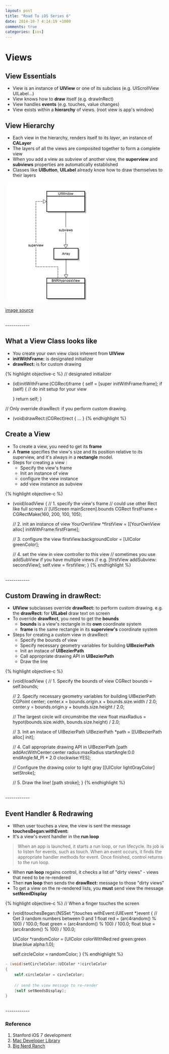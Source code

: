 ```yaml
---
layout: post
title: "Road To iOS Series 6"
date: 2014-10-7 4:14:19 +1000
comments: true
categories: [ios]
---
```


# Views

## View Essentials
- View is an instance of **UIView** or one of its subclass (e.g. UIScrollView UILabel...)
- View knows how to **draw** itself (e.g. drawInRect)
- View handles **events** (e.g. touches, value changes)
- View exists within a **hierarchy** of views. (root view is app's window)

<!--more-->

## View Hierarchy
- Each view in the hierarchy, renders itself to its *layer*, an instance of **CALayer**
- The layers of all the views are composited together to form a complete view
- When you add a view as subview of another view, the **superview** and **subviews**  properties are automatically established
- Classes like **UIButton**, **UILabel** already know how to draw themselves to their layers

![view hierarchy diagram ](/images/ios/view_hierarchy_2.png)

[image source](http://photosynthesiis.github.io/blog/2014/03/09/ios-4/)

<br>
------------

## What a View Class looks like
- You create your own view class inherent from **UIView**
- **initWithFrame:** is designated initializer
- **drawRect:** is for custom drawing

{% highlight objective-c %}
// designated initializer
- (id)initWithFrame:(CGRect)frame
{
    self = [super initWithFrame:frame];
    if (self) {
        // do init setup for your view

    }
    return self;
}

// Only override drawRect: if you perform custom drawing.
- (void)drawRect:(CGRect)rect
{
	...
}
{% endhighlight %}

## Create a View
- To create a view, you need to get its **frame**
- A **frame** specifies the view's size and its position relative to its superview, and it's always in a **rectangle** model.
- Steps for creating a view :
	- Specify the view's frame
	- Init an instance of view
	- configure the view instance
	- add view instance as subview


{% highlight objective-c %}
- (void)loadView
{
	// 1. specify the view's frame
	// could use other Rect like full screen
	// [UIScreen mainScreen].bounds
	CGRect firstFrame = CGRectMake(160, 200, 100, 105);

	// 2. init an instance of view
	YourOwnView *firstView = [[YourOwnView alloc] initWithFrame:firstFrame];

	// 3. configure the  view
	firstView.backgroundColor = [UIColor greenColor];

	// 4. set the view in view controller to this view
	// sometimes you use addSubView if you have multiple views
	// e.g. [firstView addSubview: secondView];
	self.view = firstView;
}
{% endhighlight %}
<br>
------------

## Custom Drawing in drawRect:
- **UIView** subclasses override **drawRect:** to perform custom drawing. e.g. the **drawRect:** for **UILabel** draw text on screen
- To override **drawRect**, you need to get the **bounds**
	- **bounds** is a view's rectangle in its **own** coordinate system
	- **frame** is the same rectangle in its **superview's** coordinate system
- Steps for creating a custom view in drawRect:
	- Specify the bounds of view
	- Specify necessary geometry variables for building **UIBezierPath**
	- Init an instace of **UIBezierPath**
	- Call appropriate drawing API in **UIBezierPath**
	- Draw the line


{% highlight objective-c %}
- (void)loadView
{
	// 1. Specify the bounds of view
	CGRect bounds = self.bounds;

	// 2. Specify necessary geometry variables for building UIBezierPath
	CGPoint center;
	center.x = bounds.origin.x + bounds.size.width / 2.0;
	center.y = bounds.origin.y + bounds.size.height / 2.0;

	// The largest circle will circumstribe the view
	float maxRadius = hypot(bounds.size.width, bounds.size.height) / 2.0;

	// 3. Init an instace of UIBezierPath
	UIBezierPath *path = [[UIBezierPath alloc] init];

	// 4. Call appropriate drawing API in UIBezierPath
	[path addArcWithCenter:center
	                radius:maxRadius
	            startAngle:0.0
	              endAngle:M_PI * 2.0
	             clockwise:YES];


	// Configure the drawing color to light gray
	[[UIColor lightGrayColor] setStroke];

	// 5. Draw the line!
	[path stroke];
}
{% endhighlight %}

<br>
------------

## Event Handler & Redrawing
- When user touches a view, the view is sent the message **touchesBegan:withEvent:**
- It's a view's event handler in the **run loop**

> When an app is launched, it starts a run loop, or run lifecycle. Its job is to listen for events, such as
> touch. When an event occurs, it finds the appropriate handler methods for event. Once finished, control
> returns to the run loop.

- When **run loop** regains control, it checks a list of "dirty views" - views that need to be re-rendered
- Then **run loop** then sends the **drawRect:** message to those "dirty views"
- To get a view on the re-rendered lists, you **must** send view the message **setNeedDisplay**

{% highlight objective-c %}
// When a finger touches the screen
- (void)touchesBegan:(NSSet *)touches withEvent:(UIEvent *)event
{
    // Get 3 random numbers between 0 and 1
    float red = (arc4random() % 100) / 100.0;
    float green = (arc4random() % 100) / 100.0;
    float blue = (arc4random() % 100) / 100.0;

    UIColor *randomColor = [UIColor colorWithRed:red
                                           green:green
                                            blue:blue
                                           alpha:1.0];

    self.circleColor = randomColor;
}
{% endhighlight %}

``` objective-c send view setNeedsDisplay message in accessor
- (void)setCircleColor:(UIColor *)circleColor
{
	self.circleColor = circleColor;

	// send the view message to re-render
	[self setNeedsDisplay];
}
```

<br>
------------

### Reference
1. Stanford iOS 7 development
2. [Mac Developer Library](https://developer.apple.com/library/mac/navigation/)
3. [Big Nerd Ranch](http://www.bignerdranch.com/)
